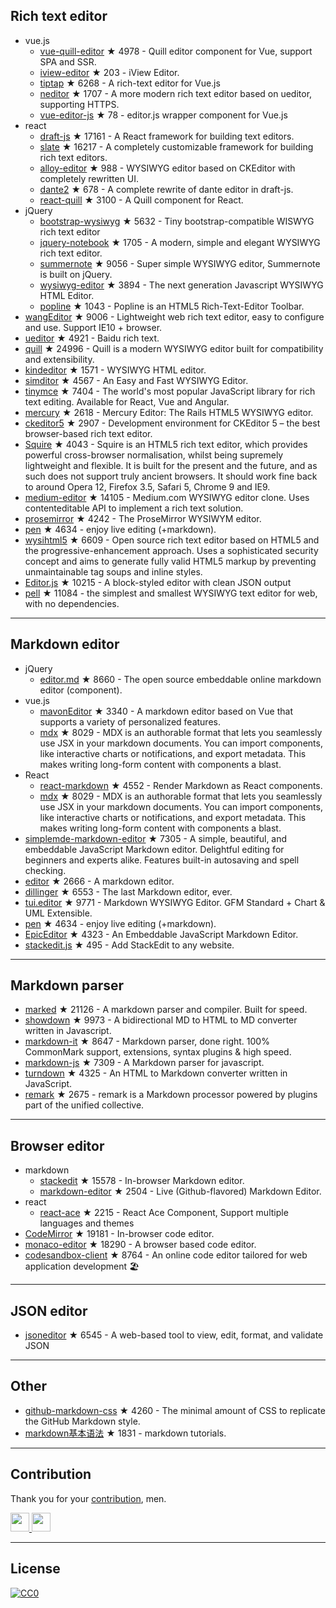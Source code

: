 


## Rich text editor
- vue.js
  - [vue-quill-editor](https://github.com/surmon-china/vue-quill-editor) ★ 4978 - Quill editor component for Vue, support SPA and SSR.
  - [iview-editor](https://github.com/iview/iview-editor) ★ 203 - iView Editor.
  - [tiptap](https://github.com/heyscrumpy/tiptap) ★ 6268 - A rich-text editor for Vue.js
  - [neditor](https://github.com/notadd/neditor) ★ 1707 - A more modern rich text editor based on ueditor, supporting HTTPS.
  - [vue-editor-js](https://github.com/ChangJoo-Park/vue-editor-js) ★ 78 - editor.js wrapper component for Vue.js
- react
  - [draft-js](https://github.com/facebook/draft-js) ★ 17161 - A React framework for building text editors.
  - [slate](https://github.com/ianstormtaylor/slate) ★ 16217 - A completely customizable framework for building rich text editors.
  - [alloy-editor](https://github.com/liferay/alloy-editor/) ★ 988 - WYSIWYG editor based on CKEditor with completely rewritten UI.
  - [dante2](https://github.com/michelson/dante2) ★ 678 - A complete rewrite of dante editor in draft-js.
  - [react-quill](https://github.com/zenoamaro/react-quill) ★ 3100 - A Quill component for React.
- jQuery
  - [bootstrap-wysiwyg](https://github.com/mindmup/bootstrap-wysiwyg/) ★ 5632 - Tiny bootstrap-compatible WISWYG rich text editor
  - [jquery-notebook](https://github.com/raphaelcruzeiro/jquery-notebook) ★ 1705 - A modern, simple and elegant WYSIWYG rich text editor.
  - [summernote](https://github.com/summernote/summernote) ★ 9056 - Super simple WYSIWYG editor, Summernote is built on jQuery.
  - [wysiwyg-editor](https://github.com/froala/wysiwyg-editor) ★ 3894 - The next generation Javascript WYSIWYG HTML Editor.
  - [popline](https://github.com/kenshin54/popline) ★ 1043 - Popline is an HTML5 Rich-Text-Editor Toolbar.
- [wangEditor](https://github.com/wangfupeng1988/wangEditor) ★ 9006 - Lightweight web rich text editor, easy to configure and use. Support IE10 + browser.
- [ueditor](https://github.com/fex-team/ueditor) ★ 4921 - Baidu rich text.
- [quill](https://github.com/quilljs/quill) ★ 24996 - Quill is a modern WYSIWYG editor built for compatibility and extensibility.
- [kindeditor](https://github.com/kindsoft/kindeditor) ★ 1571 - WYSIWYG HTML editor.
- [simditor](https://github.com/mycolorway/simditor) ★ 4567 - An Easy and Fast WYSIWYG Editor.
- [tinymce](https://github.com/tinymce/tinymce) ★ 7404 - The world's most popular JavaScript library for rich text editing. Available for React, Vue and Angular.
- [mercury](https://github.com/jejacks0n/mercury) ★ 2618 - Mercury Editor: The Rails HTML5 WYSIWYG editor.
- [ckeditor5](https://github.com/ckeditor/ckeditor5) ★ 2907 - Development environment for CKEditor 5 – the best browser-based rich text editor.
- [Squire](https://github.com/neilj/Squire) ★ 4043 - Squire is an HTML5 rich text editor, which provides powerful cross-browser normalisation, whilst being supremely lightweight and flexible. It is built for the present and the future, and as such does not support truly ancient browsers. It should work fine back to around Opera 12, Firefox 3.5, Safari 5, Chrome 9 and IE9.
- [medium-editor](https://github.com/yabwe/medium-editor) ★ 14105 - Medium.com WYSIWYG editor clone. Uses contenteditable API to implement a rich text solution.
- [prosemirror](https://github.com/ProseMirror/prosemirror) ★ 4242 - The ProseMirror WYSIWYM editor.
- [pen](https://github.com/sofish/pen) ★ 4634 - enjoy live editing (+markdown).
- [wysihtml5](https://github.com/xing/wysihtml5) ★ 6609 - Open source rich text editor based on HTML5 and the progressive-enhancement approach. Uses a sophisticated security concept and aims to generate fully valid HTML5 markup by preventing unmaintainable tag soups and inline styles.
- [Editor.js](https://github.com/codex-team/editor.js) ★ 10215 - A block-styled editor with clean JSON output
- [pell](https://github.com/jaredreich/pell) ★ 11084 - the simplest and smallest WYSIWYG text editor for web, with no dependencies.



---


## Markdown editor
- jQuery
  - [editor.md](https://github.com/pandao/editor.md) ★ 8660 - The open source embeddable online markdown editor (component).
- vue.js
  - [mavonEditor](https://github.com/hinesboy/mavonEditor) ★ 3340 -  A markdown editor based on Vue that supports a variety of personalized features.
  - [mdx](https://github.com/mdx-js/mdx) ★ 8029 - MDX is an authorable format that lets you seamlessly use JSX in your markdown documents. You can import components, like interactive charts or notifications, and export metadata. This makes writing long-form content with components a blast.
- React
  - [react-markdown](https://github.com/rexxars/react-markdown) ★ 4552 - Render Markdown as React components.
  - [mdx](https://github.com/mdx-js/mdx) ★ 8029 - MDX is an authorable format that lets you seamlessly use JSX in your markdown documents. You can import components, like interactive charts or notifications, and export metadata. This makes writing long-form content with components a blast.
- [simplemde-markdown-editor](https://github.com/sparksuite/simplemde-markdown-editor) ★ 7305 -  A simple, beautiful, and embeddable JavaScript Markdown editor. Delightful editing for beginners and experts alike. Features built-in autosaving and spell checking.
- [editor](https://github.com/lepture/editor) ★ 2666 - A markdown editor.
- [dillinger](https://github.com/joemccann/dillinger) ★ 6553 - The last Markdown editor, ever.
- [tui.editor](https://github.com/nhnent/tui.editor) ★ 9771 - Markdown WYSIWYG Editor. GFM Standard + Chart & UML Extensible.
- [pen](https://github.com/sofish/pen) ★ 4634 - enjoy live editing (+markdown).
- [EpicEditor](https://github.com/OscarGodson/EpicEditor) ★ 4323 - An Embeddable JavaScript Markdown Editor.
- [stackedit.js](https://github.com/benweet/stackedit.js) ★ 495 - Add StackEdit to any website.



---




## Markdown parser
- [marked](https://github.com/markedjs/marked) ★ 21126 - A markdown parser and compiler. Built for speed.
- [showdown](https://github.com/showdownjs/showdown) ★ 9973 - A bidirectional MD to HTML to MD converter written in Javascript.
- [markdown-it](https://github.com/markdown-it/markdown-it) ★ 8647 - Markdown parser, done right. 100% CommonMark support, extensions, syntax plugins & high speed.
- [markdown-js](https://github.com/evilstreak/markdown-js) ★ 7309 - A Markdown parser for javascript.
- [turndown](https://github.com/domchristie/turndown) ★ 4325 - An HTML to Markdown converter written in JavaScript.
- [remark](https://github.com/remarkjs/remark) ★ 2675 - remark is a Markdown processor powered by plugins part of the unified collective.



---



## Browser editor
- markdown
  - [stackedit](https://github.com/benweet/stackedit) ★ 15578 - In-browser Markdown editor.
  - [markdown-editor](https://github.com/jbt/markdown-editor) ★ 2504 - Live (Github-flavored) Markdown Editor.
- react
  - [react-ace](https://github.com/securingsincity/react-ace) ★ 2215 - React Ace Component, Support multiple languages and themes
- [CodeMirror](https://github.com/codemirror/CodeMirror) ★ 19181 - In-browser code editor.
- [monaco-editor](https://github.com/Microsoft/monaco-editor) ★ 18290 - A browser based code editor.
- [codesandbox-client](https://github.com/codesandbox/codesandbox-client) ★ 8764 - An online code editor tailored for web application development 🏖️


---


## JSON editor
- [jsoneditor](https://github.com/josdejong/jsoneditor) ★ 6545 - A web-based tool to view, edit, format, and validate JSON


---

## Other
- [github-markdown-css](https://github.com/sindresorhus/github-markdown-css) ★ 4260 - The minimal amount of CSS to replicate the GitHub Markdown style.
- [markdown基本语法](https://github.com/younghz/Markdown) ★ 1831 - markdown tutorials.



---


## Contribution
Thank you for your [contribution](https://github.com/xjh22222228/awesome-web-editor/issues), men.

<a href="https://github.com/1c7/">
  <img src="https://avatars1.githubusercontent.com/u/1804755?s=460&v=4" width="30px" height="30px" />
</a>
<a href="https://github.com/ChangJoo-Park/">
  <img src="https://avatars1.githubusercontent.com/u/1451365?s=460&v=4" width="30px" height="30px" />
</a>


---



## License
[![CC0](http://mirrors.creativecommons.org/presskit/buttons/88x31/svg/cc-zero.svg)](https://creativecommons.org/publicdomain/zero/1.0/)